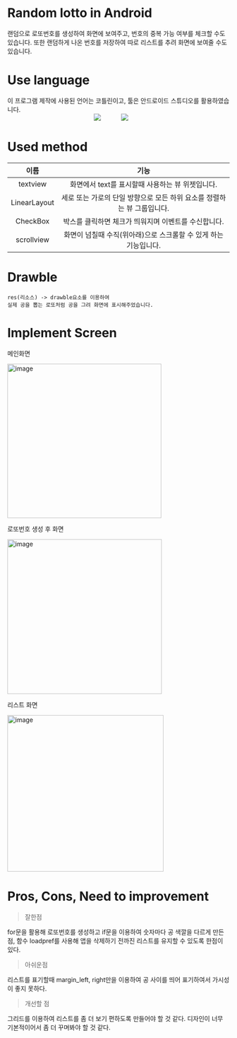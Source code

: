 # Random lotto in Android

랜덤으로 로또번호를 생성하여 화면에 보여주고, 번호의 중복 가능 여부를 체크할 수도 있습니다. 또한 랜덤하게 나온 번호를 저장하여 따로 리스트를 추려 화면에 보여줄 수도 있습니다.

# Use language

이 프로그램 제작에 사용된 언어는 코틀린이고, 툴은 안드로이드 스튜디오를 활용하였습니다. <br>
              <img src="https://img.shields.io/badge/kotlin-b9d8e7?style=flat&logo=kotlin&logoColor=0099a4"/>
   <img src="https://img.shields.io/badge/Android Studio-6cdcb3?style=flat&logo=Android Studio&logoColor=008080"/>
   
   # Used method
   
   |이름|기능|
   |:---:|:---:|
   |textview|화면에서 text를 표시할때 사용하는 뷰 위젯입니다.|
   |LinearLayout|세로 또는 가로의 단일 방향으로 모든 하위 요소를 정렬하는 뷰 그룹입니다.|
   |CheckBox|박스를 클릭하면 체크가 띄워지며 이벤트를 수신합니다.|
   |scrollview|화면이 넘칠때 수직(위아래)으로 스크롤할 수 있게 하는 기능입니다.|
   
   # Drawble
   
    res(리소스) -> drawble요소를 이용하여 
    실제 공을 뽑는 로또처럼 공을 그려 화면에 표시해주었습니다.
    
    
   # Implement Screen
    
    
   메인화면 
    
   <img width="349" alt="image" src="https://user-images.githubusercontent.com/102296551/170392349-da6481be-61b8-4e41-afbd-d6023636a58f.png">


   로또번호 생성 후 화면
   
   <img width="350" alt="image" src="https://user-images.githubusercontent.com/102296551/170392398-78b4ba71-e526-4faf-b36a-94870de000d1.png">
   
   
   리스트 화면
   
   <img width="354" alt="image" src="https://user-images.githubusercontent.com/102296551/170392485-586975b8-4a2c-42d3-bcd2-7700235eeb4f.png">
   
   # Pros, Cons, Need to improvement
   
   > 잘한점

   for문을 활용해 로또번호를 생성하고 if문을 이용하여 숫자마다 공 색깔을 다르게 만든점, 함수 loadpref를 사용해 앱을 삭제하기 전까진 리스트를 유지할 수 있도록 한점이 있다.
   
   >아쉬운점
   
   리스트를 표기할때 margin_left, right만을 이용하여 공 사이를 띄어 표기하여서 가시성이 좋지 못하다.
   
   >개선할 점 
   
   그리드를 이용하여 리스트를 좀 더 보기 편하도록 만들어야 할 것 같다. 디자인이 너무 기본적이어서 좀 더 꾸며봐야 할 것 같다.

   


   
